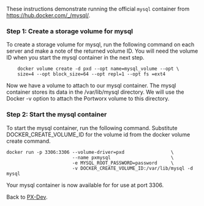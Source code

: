 These instructions demonstrate running the official `mysql` container from https://hub.docker.com/_/mysql/.

### Step 1: Create a storage volume for mysql
To create a storage volume for mysql, run the following command on each server and make a note of the returned volume ID. You will need the volume ID when you start the mysql container in the next step.

```
    docker volume create -d pxd --opt name=mysql_volume --opt \ 
    size=4 --opt block_size=64 --opt repl=1 --opt fs =ext4
```

Now we have a volume to attach to our mysql container. The mysql container stores its data in the /var/lib/mysql directory. We will use the Docker -v option to attach the Portworx volume to this directory.  

### Step 2: Start the mysql container
To start the mysql container, run the following command. Substitute DOCKER_CREATE_VOLUME_ID for the volume id from the docker volume create command.

```
docker run -p 3306:3306 --volume-driver=pxd                 \
                        --name pxmysql                      \
                        -e MYSQL_ROOT_PASSWORD=password     \
                        -v DOCKER_CREATE_VOLUME_ID:/var/lib/mysql -d mysql
```
Your mysql container is now available for for use at port 3306.

Back to [PX-Dev](https://github.com/portworx/px-dev/).
